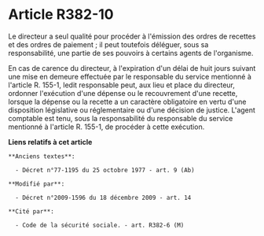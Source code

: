 # Article R382-10

Le directeur a seul qualité pour procéder à l'émission des ordres de recettes et des ordres de paiement ; il peut toutefois
déléguer, sous sa responsabilité, une partie de ses pouvoirs à certains agents de l'organisme.

En cas de carence du directeur, à l'expiration d'un délai de huit jours suivant une mise en demeure effectuée par le
responsable du service mentionné à l'article R. 155-1, ledit responsable peut, aux lieu et place du directeur, ordonner
l'exécution d'une dépense ou le recouvrement d'une recette, lorsque la dépense ou la recette a un caractère obligatoire en
vertu d'une disposition législative ou réglementaire ou d'une décision de justice. L'agent comptable est tenu, sous la
responsabilité du responsable du service mentionné à l'article R. 155-1, de procéder à cette exécution.

**Liens relatifs à cet article**

	**Anciens textes**:

	  - Décret n°77-1195 du 25 octobre 1977 - art. 9 (Ab)

	**Modifié par**:

	  - Décret n°2009-1596 du 18 décembre 2009 - art. 14

	**Cité par**:

	  - Code de la sécurité sociale. - art. R382-6 (M)
